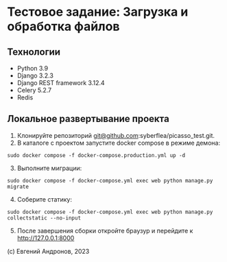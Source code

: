 # Тестовое задание: Загрузка и обработка файлов

## Технологии
 - Python 3.9
 - Django 3.2.3
 - Django REST framework 3.12.4
 - Celery 5.2.7
 - Redis

## Локальное развертывание проекта
1. Клонируйте репозиторий git@github.com:syberflea/picasso_test.git.
2. В каталоге с проектом  запустите docker compose в режиме демона:

`sudo docker compose -f docker-compose.production.yml up -d`

3. Выполните миграции:
```
sudo docker compose -f docker-compose.yml exec web python manage.py migrate
```

4. Соберите статику:
```
sudo docker compose -f docker-compose.yml exec web python manage.py collectstatic --no-input
```

5. После завершения сборки откройте браузур и перейдите к http://127.0.0.1:8000

(с) Евгений Андронов, 2023